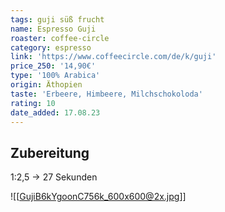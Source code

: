 ```yaml
---
tags: guji süß frucht
name: Espresso Guji
roaster: coffee-circle
category: espresso
link: 'https://www.coffeecircle.com/de/k/guji'
price_250: '14,90€'
type: '100% Arabica'
origin: Äthopien
taste: 'Erbeere, Himbeere, Milchschokoloda'
rating: 10
date_added: 17.08.23
---
```


## Zubereitung

1:2,5 -> 27 Sekunden

![[GujiB6kYgoonC756k_600x600@2x.jpg]]